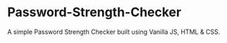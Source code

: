 # Password-Strength-Checker
A simple Password Strength Checker built using Vanilla JS, HTML &amp; CSS.

